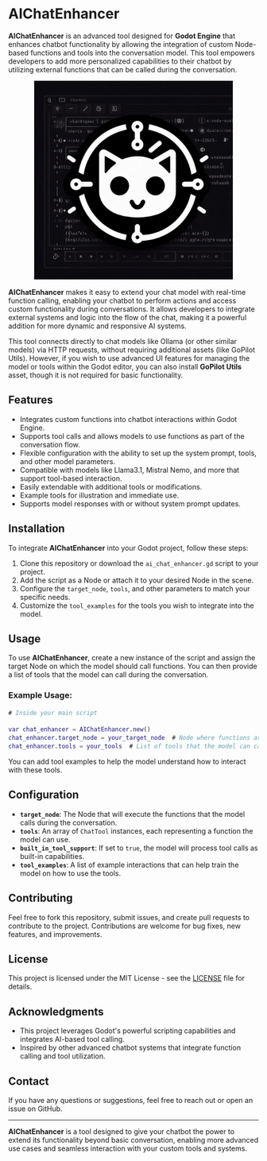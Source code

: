 # AIChatEnhancer

**AIChatEnhancer** is an advanced tool designed for **Godot Engine** that enhances chatbot functionality by allowing the integration of custom Node-based functions and tools into the conversation model. This tool empowers developers to add more personalized capabilities to their chatbot by utilizing external functions that can be called during the conversation.

<div style="text-align: center;">
  
<img src="AI-Chat-Enhacer.png" alt="AI-Chat-Enhacer" width="400"/>

</div>


**AIChatEnhancer** makes it easy to extend your chat model with real-time function calling, enabling your chatbot to perform actions and access custom functionality during conversations. It allows developers to integrate external systems and logic into the flow of the chat, making it a powerful addition for more dynamic and responsive AI systems.

This tool connects directly to chat models like Ollama (or other similar models) via HTTP requests, without requiring additional assets (like GoPilot Utils). However, if you wish to use advanced UI features for managing the model or tools within the Godot editor, you can also install **GoPilot Utils** asset, though it is not required for basic functionality.

## Features
- Integrates custom functions into chatbot interactions within Godot Engine.
- Supports tool calls and allows models to use functions as part of the conversation flow.
- Flexible configuration with the ability to set up the system prompt, tools, and other model parameters.
- Compatible with models like Llama3.1, Mistral Nemo, and more that support tool-based interaction.
- Easily extendable with additional tools or modifications.
- Example tools for illustration and immediate use.
- Supports model responses with or without system prompt updates.


## Installation

To integrate **AIChatEnhancer** into your Godot project, follow these steps:

1. Clone this repository or download the `ai_chat_enhancer.gd` script to your project.
2. Add the script as a Node or attach it to your desired Node in the scene.
3. Configure the `target_node`, `tools`, and other parameters to match your specific needs.
4. Customize the `tool_examples` for the tools you wish to integrate into the model.

## Usage

To use **AIChatEnhancer**, create a new instance of the script and assign the target Node on which the model should call functions. You can then provide a list of tools that the model can call during the conversation.

### Example Usage:

```gd
# Inside your main script

var chat_enhancer = AIChatEnhancer.new()
chat_enhancer.target_node = your_target_node  # Node where functions are executed
chat_enhancer.tools = your_tools  # List of tools that the model can call
```

You can add tool examples to help the model understand how to interact with these tools.

## Configuration

- **`target_node`**: The Node that will execute the functions that the model calls during the conversation.
- **`tools`**: An array of `ChatTool` instances, each representing a function the model can use.
- **`built_in_tool_support`**: If set to `true`, the model will process tool calls as built-in capabilities.
- **`tool_examples`**: A list of example interactions that can help train the model on how to use the tools.

## Contributing

Feel free to fork this repository, submit issues, and create pull requests to contribute to the project. Contributions are welcome for bug fixes, new features, and improvements.

## License

This project is licensed under the MIT License - see the [LICENSE](LICENSE) file for details.

## Acknowledgments

- This project leverages Godot's powerful scripting capabilities and integrates AI-based tool calling.
- Inspired by other advanced chatbot systems that integrate function calling and tool utilization.

## Contact

If you have any questions or suggestions, feel free to reach out or open an issue on GitHub.

---

**AIChatEnhancer** is a tool designed to give your chatbot the power to extend its functionality beyond basic conversation, enabling more advanced use cases and seamless interaction with your custom tools and systems.
